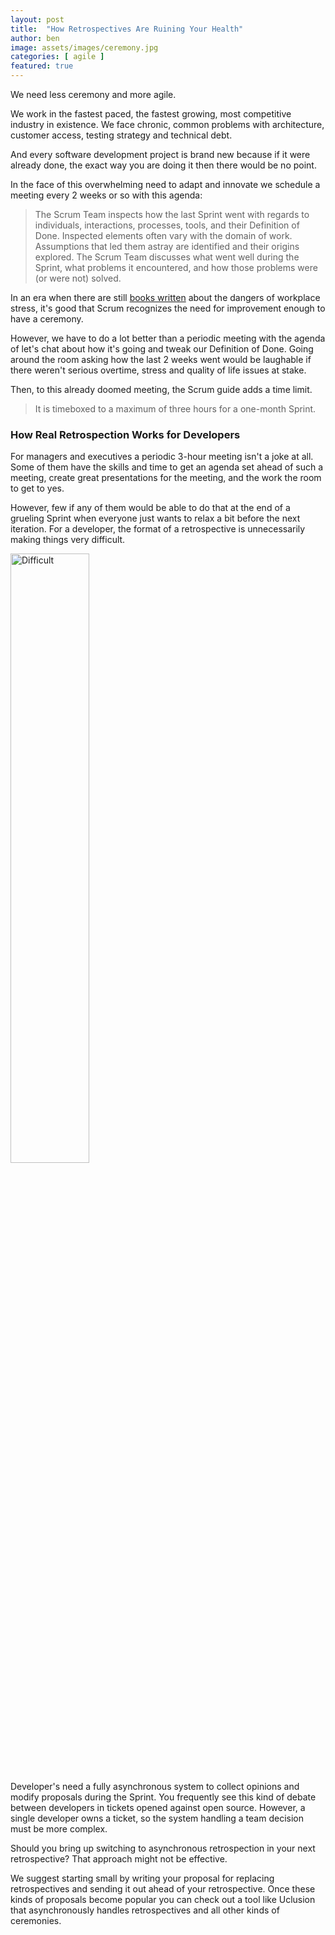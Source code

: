 ```yaml
---
layout: post
title:  "How Retrospectives Are Ruining Your Health"
author: ben
image: assets/images/ceremony.jpg
categories: [ agile ]
featured: true
---
```

We need less ceremony and more agile.

We work in the fastest paced, the fastest growing, most competitive industry in 
existence. We face chronic, common problems with architecture, customer access,
testing strategy and technical debt.

And every software development project is brand new because if it were already
done, the exact way you are doing it then there would be no point.

In the face of this overwhelming need to adapt and innovate we schedule a
meeting every 2 weeks or so with this agenda:

>The Scrum Team inspects how the last Sprint went with regards to individuals, interactions, processes, tools, and their Definition of Done. Inspected elements often vary with the domain of work. Assumptions that led them astray are identified and their origins explored. The Scrum Team discusses what went well during the Sprint, what problems it encountered, and how those problems were (or were not) solved.

In an era when there are still [books written](https://www.gsb.stanford.edu/faculty-research/books/dying-paycheck) about
the dangers of workplace stress, it's good that Scrum recognizes the need for
improvement enough to have a ceremony.

However, we have to do a lot better than a periodic meeting with the agenda of
let's chat about how it's going and tweak our Definition of Done. Going around
the room asking how the last 2 weeks went would be laughable if there weren't
serious overtime, stress and quality of life issues at stake.

Then, to this already doomed meeting, the Scrum guide adds a time limit.
>It is timeboxed to a maximum of three hours for a one-month Sprint.

### How Real Retrospection Works for Developers
For managers and executives a periodic 3-hour meeting isn't a joke at all.
Some of them have the skills and time to get an agenda set ahead of 
such a meeting, create great presentations for the meeting, and the work the
room to get to yes.

However, few if any of them would be able to do that at the end of a grueling
Sprint when everyone just wants to relax a bit before the next iteration. For a developer,
the format of a retrospective is unnecessarily making things very difficult.

<img src="{{ site.baseurl }}/assets/images/practicing-yoga.jpg" alt="Difficult" style="width: 50%;" />

Developer's need a fully asynchronous system to collect opinions and modify proposals during 
the Sprint. You frequently see this kind of debate between developers in tickets opened against 
open source. However, a single developer owns a ticket, so the system handling a team decision must be 
more complex.

Should you bring up switching to asynchronous retrospection in your next retrospective? That approach
might not be effective.

We suggest starting small by writing your proposal for replacing retrospectives and sending it out
ahead of your retrospective. Once these kinds of proposals become popular you can check out a tool 
like Uclusion that asynchronously handles retrospectives and all other kinds of ceremonies.

